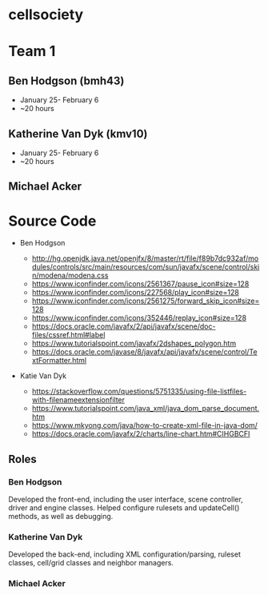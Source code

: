 # cellsociety

# Team 1

## Ben Hodgson (bmh43)
 * January 25- February 6
 * ~20 hours

## Katherine Van Dyk (kmv10)
 * January 25- February 6
 * ~20 hours

##  Michael Acker

# Source Code
 * Ben Hodgson
	* http://hg.openjdk.java.net/openjfx/8/master/rt/file/f89b7dc932af/modules/controls/src/main/resources/com/sun/javafx/scene/control/skin/modena/modena.css
	* https://www.iconfinder.com/icons/2561367/pause_icon#size=128
	* https://www.iconfinder.com/icons/227568/play_icon#size=128
	 * https://www.iconfinder.com/icons/2561275/forward_skip_icon#size=128
	* https://www.iconfinder.com/icons/352446/replay_icon#size=128
	 * https://docs.oracle.com/javafx/2/api/javafx/scene/doc-files/cssref.html#label
	 * https://www.tutorialspoint.com/javafx/2dshapes_polygon.htm
	 * https://docs.oracle.com/javase/8/javafx/api/javafx/scene/control/TextFormatter.html
     
* Katie Van Dyk
	*  https://stackoverflow.com/questions/5751335/using-file-listfiles-with-filenameextensionfilter
	* https://www.tutorialspoint.com/java_xml/java_dom_parse_document.htm
	* https://www.mkyong.com/java/how-to-create-xml-file-in-java-dom/
	* https://docs.oracle.com/javafx/2/charts/line-chart.htm#CIHGBCFI

## Roles
### Ben Hodgson
Developed the front-end, including the user interface, scene controller, driver and engine classes. Helped configure rulesets and updateCell() methods, as well as debugging.
### Katherine Van Dyk
Developed the back-end, including XML configuration/parsing, ruleset classes, cell/grid classes and neighbor managers. 
### Michael Acker
